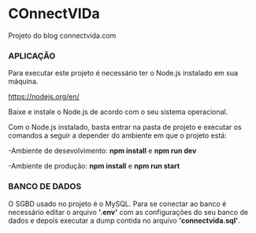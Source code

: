 # COnnectVIDa
Projeto do blog connectvida.com

<h3>APLICAÇÃO</h3>
Para executar este projeto é necessário ter o Node.js instalado em sua máquina.

https://nodejs.org/en/

Baixe e instale o Node.js de acordo com o seu sistema operacional.

Com o Node.js instalado, basta entrar na pasta de projeto e executar os comandos a seguir a depender do ambiente em que o projeto está:

-Ambiente de desevolvimento: <b>npm install</b> e <b>npm run dev</b>

-Ambiente de produção: <b>npm install</b> e <b>npm run start</b>

<h3>BANCO DE DADOS</h3>
O SGBD usado no projeto é o MySQL. Para se conectar ao banco é necessário editar o
arquivo <b>'.env'</b> com as configurações do seu banco de dados e depois executar a dump contida no arquivo <b>'connectvida.sql'</b>.
